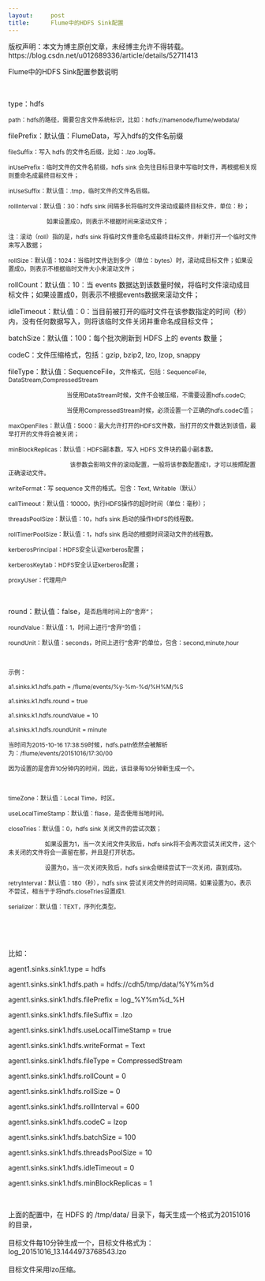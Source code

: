 ```yaml
---
layout:     post
title:      Flume中的HDFS Sink配置
---
```

<div id="article_content" class="article_content clearfix csdn-tracking-statistics" data-pid="blog" data-mod="popu_307" data-dsm="post">
								<div class="article-copyright">
					版权声明：本文为博主原创文章，未经博主允许不得转载。					https://blog.csdn.net/u012689336/article/details/52711413				</div>
								            <link rel="stylesheet" href="https://csdnimg.cn/release/phoenix/template/css/ck_htmledit_views-f76675cdea.css">
						<div class="htmledit_views" id="content_views">
                
<p>Flume中的HDFS Sink配置参数说明</p>
<p><br></p>
<p>type：hdfs</p>
<p><span style="font-size:12px;">path：</span><span style="font-size:12px;">hdfs的路径，需要包含文件系统标识，比如：hdfs://namenode/flume/webdata/</span></p>
<p>filePrefix：默认值：FlumeData，写入hdfs的文件名前缀</p>
<p><span style="font-size:12px;">fileSuffix：</span><span style="font-size:12px;">写入 hdfs 的文件名后缀，比如：.lzo .log等。</span></p>
<p><span style="font-size:12px;">inUsePrefix：</span><span style="font-size:12px;">临时文件的文件名前缀，hdfs sink 会先往目标目录中写临时文件，再根据相关规则重命名成最终目标文件；</span></p>
<p><span style="font-size:12px;">inUseSuffix：</span><span style="font-size:12px;">默认值：.tmp，</span><span style="font-size:12px;">临时文件的文件名后缀。</span></p>
<p><span style="font-size:12px;">rollInterval：默认值：30：hdfs sink 间隔多长将临时文件滚动成最终目标文件，单位：秒；</span></p>
<p><span style="font-size:12px;">                       如果设置成0，则表示不根据时间来滚动文件；</span></p>
<p><span style="font-size:12px;">注：滚动（roll）指的是，hdfs sink 将临时文件重命名成最终目标文件，并新打开一个临时文件来写入数据；</span></p>
<p><span style="font-size:12px;">rollSize：</span><span style="font-size:12px;">默认值：1024：</span><span style="font-size:12px;">当临时文件达到多少（单位：bytes）时，滚动成目标文件；</span><span style="font-size:12px;">如果设置成0，则表示不根据临时文件大小来滚动文件；</span></p>
<p>rollCount：默认值：10：当 events 数据达到该数量时候，将临时文件滚动成目标文件；如果设置成0，则表示不根据events数据来滚动文件；<br></p>
<p>idleTimeout：默认值：0：当目前被打开的临时文件在该参数指定的时间（秒）内，没有任何数据写入，则将该临时文件关闭并重命名成目标文件；<br></p>
<p>batchSize：默认值：100：每个批次刷新到 HDFS 上的 events 数量；<br></p>
<p>codeC：文件压缩格式，包括：gzip, bzip2, lzo, lzop, snappy<br></p>
<p>fileType：默认值：SequenceFile，<span style="font-size:12px;">文件格式，包括：SequenceFile, DataStream,CompressedStream</span></p>
<p><span style="font-size:12px;">                                   当使用DataStream时候，文件不会被压缩，不需要设置hdfs.codeC;</span></p>
<p><span style="font-size:12px;">                                   当使用CompressedStream时候，必须设置一个正确的hdfs.codeC值；</span></p>
<p><span style="font-size:12px;">maxOpenFiles：默认值：5000：最大允许打开的HDFS文件数，当打开的文件数达到该值，最早打开的文件将会被关闭；<br></span></p>
<p><span style="font-size:12px;">minBlockReplicas：默认值：HDFS副本数，写入 HDFS 文件块的最小副本数。</span></p>
<p><span style="font-size:12px;">                                     该参数会影响文件的滚动配置，一般将该参数配置成1，才可以按照配置正确滚动文件。<br></span></p>
<p><span style="font-size:12px;">writeFormat：写 sequence 文件的格式。包含：Text, Writable（默认）</span></p>
<p><span style="font-size:12px;">callTimeout：默认值：10000，执行HDFS操作的超时时间（单位：毫秒）；<br></span></p>
<p><span style="font-size:12px;">threadsPoolSize：默认值：10，hdfs sink 启动的操作HDFS的线程数。<br></span></p>
<p><span style="font-size:12px;">rollTimerPoolSize：默认值：1，hdfs sink 启动的根据时间滚动文件的线程数。<br></span></p>
<p><span style="font-size:12px;">kerberosPrincipal：HDFS安全认证kerberos配置；</span></p>
<p><span style="font-size:12px;">kerberosKeytab：HDFS安全认证kerberos配置；</span></p>
<p><span style="font-size:12px;">proxyUser：代理用户<br></span></p>
<p><br></p>
<p>round：默认值：false，<span style="font-size:12px;">是否启用时间上的”舍弃”；</span></p>
<p><span style="font-size:12px;">roundValue：</span><span style="font-size:12px;">默认值：1，</span><span style="font-size:12px;">时间上进行“舍弃”的值；</span></p>
<p><span style="font-size:12px;">roundUnit：</span><span style="font-size:12px;">默认值：seconds，</span><span style="font-size:12px;">时间上进行”舍弃”的单位，包含：second,minute,hour</span></p>
<p><span style="font-size:12px;"><br></span></p>
<p><span style="font-size:12px;">示例：</span></p>
<p><span style="font-size:12px;">a1.sinks.k1.hdfs.path = /flume/events/%y-%m-%d/%H%M/%S</span></p>
<p><span style="font-size:12px;">a1.sinks.k1.hdfs.round = true</span></p>
<p><span style="font-size:12px;">a1.sinks.k1.hdfs.roundValue = 10</span></p>
<p><span style="font-size:12px;">a1.sinks.k1.hdfs.roundUnit = minute</span></p>
<p><span style="font-size:12px;">当时间为2015-10-16 17:38:59时候，hdfs.path依然会被解析为：/flume/events/20151016/17:30/00</span></p>
<p><span style="font-size:12px;">因为设置的是舍弃10分钟内的时间，因此，该目录每10分钟新生成一个。<br></span></p>
<p><span style="font-size:12px;"><br></span></p>
<p><span style="font-size:12px;">timeZone：默认值：Local Time，时区。<br></span></p>
<p><span style="font-size:12px;">useLocalTimeStamp：默认值：flase，是否使用当地时间。<br></span></p>
<p><span style="font-size:12px;">closeTries：默认值：0，hdfs sink 关闭文件的尝试次数；</span></p>
<p><span style="font-size:12px;">                      如果设置为1，当一次关闭文件失败后，hdfs sink将不会再次尝试关闭文件，这个未关闭的文件将会一直留在那，并且是打开状态。</span></p>
<p><span style="font-size:12px;">                      设置为0，当一次关闭失败后，hdfs sink会继续尝试下一次关闭，直到成功。<br></span></p>
<p><span style="font-size:12px;">retryInterval：默认值：180（秒），hdfs sink 尝试关闭文件的时间间隔，如果设置为0，表示不尝试，相当于于将hdfs.closeTries设置成1.<br></span></p>
<p><span style="font-size:12px;">serializer：默认值：TEXT，序列化类型。<br></span></p>
<p><br></p>
<p><br></p>
<p>比如：</p>
<p>agent1.sinks.sink1.type = hdfs</p>
<p><span style="font-size:13.3333px;">agent1</span>.sinks.sink1.hdfs.path = hdfs://cdh5/tmp/data/%Y%m%d</p>
<p><span style="font-size:13.3333px;">agent1</span>.sinks.sink1.hdfs.filePrefix = log_%Y%m%d_%H</p>
<p><span style="font-size:13.3333px;">agent1</span>.sinks.sink1.hdfs.fileSuffix = .lzo</p>
<p><span style="font-size:13.3333px;">agent1</span>.sinks.sink1.hdfs.useLocalTimeStamp = true</p>
<p><span style="font-size:13.3333px;">agent1</span>.sinks.sink1.hdfs.writeFormat = Text</p>
<p><span style="font-size:13.3333px;">agent1</span>.sinks.sink1.hdfs.fileType = CompressedStream</p>
<p><span style="font-size:13.3333px;">agent1</span>.sinks.sink1.hdfs.rollCount = 0</p>
<p><span style="font-size:13.3333px;">agent1</span>.sinks.sink1.hdfs.rollSize = 0</p>
<p><span style="font-size:13.3333px;">agent1</span>.sinks.sink1.hdfs.rollInterval = 600</p>
<p><span style="font-size:13.3333px;">agent1</span>.sinks.sink1.hdfs.codeC = lzop</p>
<p><span style="font-size:13.3333px;">agent1</span>.sinks.sink1.hdfs.batchSize = 100</p>
<p><span style="font-size:13.3333px;">agent1</span>.sinks.sink1.hdfs.threadsPoolSize = 10</p>
<p><span style="font-size:13.3333px;">agent1</span>.sinks.sink1.hdfs.idleTimeout = 0</p>
<p><span style="font-size:13.3333px;">agent1</span>.sinks.sink1.hdfs.minBlockReplicas = 1</p>
<p><br></p>
<p>上面的配置中，在 HDFS 的 /tmp/data/ 目录下，每天生成一个格式为20151016的目录，<br><br>
目标文件每10分钟生成一个，目标文件格式为：log_20151016_13.1444973768543.lzo<br><br>
目标文件采用lzo压缩。<br></p>
<p><br></p>
<p><br></p>
            </div>
                </div>